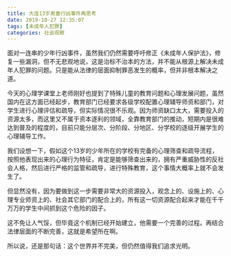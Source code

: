 ```yaml
---
title: 大连13岁男童行凶事件再思考
date: 2019-10-27 12:35:07
tags: [未成年人犯罪]
categories: 社会观察
---
```

面对一连串的少年行凶事件，虽然我们仍然需要呼吁修正《未成年人保护法》，修复一些漏洞，但不无悲观地说，这是治标不治本的方法，并不能从根源上解决未成年人犯罪的问题。只是能从法律的层面抑制罪恶发生的概率，但并非根本解决之道。

今天的心理学课堂上老师刚好也提到了特殊儿童的教育问题和心理发展问题，虽然国内在这方面已经起步，教育部门已经要求各级学校配置心理辅导师资和部门，对学生进行心理评估和疏导，但实际情况很不乐观。因为师资缺口太大，需要投入的资源太多，而这里又不属于资本逐利的领域，全靠教育部门的推动，短期内是很难达到普及的程度的，目前只能分层次、分阶段、分地区、分学校的逐级开展学生的心理辅导工作。

我们设想一下，假如这个13岁的少年所在的学校有完备的心理筛查和疏导流程，按照他表现出来的心理行为特征，肯定是能够筛查出来的，拥有严重威胁性的反社会人格，然后进行严格的监管和疏导，进行特殊教育，这个事情大概率上就不会发生了。

但显然没有，因为要做到这一步需要非常大的资源投入，观念上的、设施上的、心理专业师资上的、社会其它部门的配合上的，所有这一切资源配合起来才能在千千万万的学生中间抓到这个危险的因子。

这不免让人气馁，但毕竟这个机制已经开始建立，他需要一个完善的过程。再结合法律层面的不断完善，这就是希望所在啊。

所以说，还是那句话：这个世界并不完美，但仍然值得我们追求光明。
